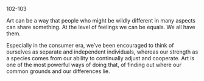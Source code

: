 102-103

Art can be a way that people who might be wildly different in many aspects can share something. At the level of feelings we can be equals. We all have them.

Especially in the consumer era, we’ve been encouraged to think of ourselves as separate and independent individuals, whereas our strength as a species comes from our ability to continually adjust and cooperate. Art is one of the most powerful ways of doing that, of finding out where our common grounds and our differences lie.